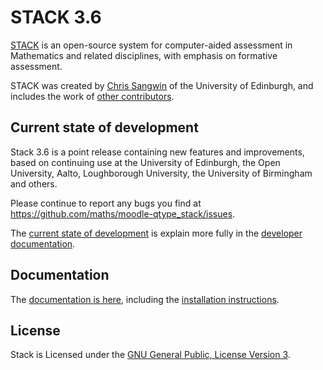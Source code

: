 # STACK 3.6

[STACK](https://github.com/maths/moodle-qtype_stack/blob/master/doc/en/About/index.md) is an open-source system for computer-aided assessment in Mathematics and related disciplines, with emphasis on formative assessment.

STACK was created by [Chris Sangwin](http://www.maths.ed.ac.uk/~csangwin/) of the University of Edinburgh, and includes the work of [other contributors](https://github.com/maths/moodle-qtype_stack/blob/master/doc/en/About/Credits.md).


## Current state of development

Stack 3.6 is a point release containing new features and improvements, based on continuing use at the University of Edinburgh, the Open University, Aalto, Loughborough University, the University of Birmingham and others.

Please continue to report any bugs you find at https://github.com/maths/moodle-qtype_stack/issues.

The [current state of development](https://github.com/maths/moodle-qtype_stack/blob/master/doc/en/Developer/Development_track.md) is explain more fully in the [developer documentation](https://github.com/maths/moodle-qtype_stack/blob/master/doc/en/Developer/index.md).


## Documentation

The [documentation is here](https://github.com/maths/moodle-qtype_stack/blob/master/doc/en/index.md), including the [installation instructions](https://github.com/maths/moodle-qtype_stack/blob/master/doc/en/Installation/index.md).


## License

Stack is Licensed under the [GNU General Public, License Version 3](https://github.com/maths/moodle-qtype_stack/blob/master/COPYING.txt).
